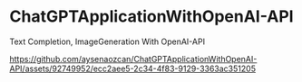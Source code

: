 # ChatGPTApplicationWithOpenAI-API
Text Completion, ImageGeneration With OpenAI-API


https://github.com/aysenaozcan/ChatGPTApplicationWithOpenAI-API/assets/92749952/ecc2aee5-2c34-4f83-9129-3363ac351205

